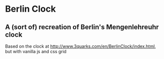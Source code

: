 # Berlin Clock
## A (sort of) recreation of Berlin's Mengenlehreuhr clock

Based on the clock at http://www.3quarks.com/en/BerlinClock/index.html, but with vanilla js and css grid
